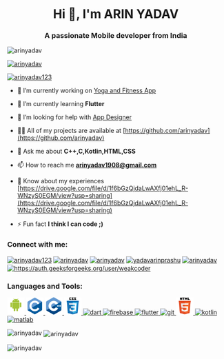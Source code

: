 <h1 align="center">Hi 👋, I'm ARIN YADAV</h1>
<h3 align="center">A passionate Mobile developer from India</h3>

<p align="left"> <img src="https://komarev.com/ghpvc/?username=arinyadav&label=Profile%20views&color=0e75b6&style=flat" alt="arinyadav" /> </p>

<p align="left"> <a href="https://github.com/ryo-ma/github-profile-trophy"><img src="https://github-profile-trophy.vercel.app/?username=arinyadav" alt="arinyadav" /></a> </p>

<p align="left"> <a href="https://twitter.com/arinyadav123" target="blank"><img src="https://img.shields.io/twitter/follow/arinyadav123?logo=twitter&style=for-the-badge" alt="arinyadav123" /></a> </p>

- 🔭 I’m currently working on [Yoga and Fitness App](https://github.com/arinyadav/Yoga-and-Fitness)

- 🌱 I’m currently learning **Flutter**

- 🤝 I’m looking for help with [App Designer](https://github.com/arinyadav/Yoga-and-Fitness)

- 👨‍💻 All of my projects are available at [https://github.com/arinyadav](https://github.com/arinyadav)

- 💬 Ask me about **C++,C,Kotlin,HTML,CSS**

- 📫 How to reach me **arinyadav1908@gmail.com**

- 📄 Know about my experiences [https://drive.google.com/file/d/1f6bGzQjdaLwAXfj01ehL_R-WNzyS0EGM/view?usp=sharing](https://drive.google.com/file/d/1f6bGzQjdaLwAXfj01ehL_R-WNzyS0EGM/view?usp=sharing)

- ⚡ Fun fact **I think I can code ;)**

<h3 align="left">Connect with me:</h3>
<p align="left">
<a href="https://twitter.com/arinyadav123" target="blank"><img align="center" src="https://raw.githubusercontent.com/rahuldkjain/github-profile-readme-generator/master/src/images/icons/Social/twitter.svg" alt="arinyadav123" height="30" width="40" /></a>
<a href="https://linkedin.com/in/arinyadav" target="blank"><img align="center" src="https://raw.githubusercontent.com/rahuldkjain/github-profile-readme-generator/master/src/images/icons/Social/linked-in-alt.svg" alt="arinyadav" height="30" width="40" /></a>
<a href="https://instagram.com/arinyadav" target="blank"><img align="center" src="https://raw.githubusercontent.com/rahuldkjain/github-profile-readme-generator/master/src/images/icons/Social/instagram.svg" alt="arinyadav" height="30" width="40" /></a>
<a href="https://www.hackerrank.com/yadavarinprashu" target="blank"><img align="center" src="https://raw.githubusercontent.com/rahuldkjain/github-profile-readme-generator/master/src/images/icons/Social/hackerrank.svg" alt="yadavarinprashu" height="30" width="40" /></a>
<a href="https://www.leetcode.com/arinyadav" target="blank"><img align="center" src="https://raw.githubusercontent.com/rahuldkjain/github-profile-readme-generator/master/src/images/icons/Social/leet-code.svg" alt="arinyadav" height="30" width="40" /></a>
<a href="https://auth.geeksforgeeks.org/user/https://auth.geeksforgeeks.org/user/weakcoder" target="blank"><img align="center" src="https://raw.githubusercontent.com/rahuldkjain/github-profile-readme-generator/master/src/images/icons/Social/geeks-for-geeks.svg" alt="https://auth.geeksforgeeks.org/user/weakcoder" height="30" width="40" /></a>
</p>

<h3 align="left">Languages and Tools:</h3>
<p align="left"> <a href="https://developer.android.com" target="_blank" rel="noreferrer"> <img src="https://raw.githubusercontent.com/devicons/devicon/master/icons/android/android-original-wordmark.svg" alt="android" width="40" height="40"/> </a> <a href="https://www.cprogramming.com/" target="_blank" rel="noreferrer"> <img src="https://raw.githubusercontent.com/devicons/devicon/master/icons/c/c-original.svg" alt="c" width="40" height="40"/> </a> <a href="https://www.w3schools.com/cpp/" target="_blank" rel="noreferrer"> <img src="https://raw.githubusercontent.com/devicons/devicon/master/icons/cplusplus/cplusplus-original.svg" alt="cplusplus" width="40" height="40"/> </a> <a href="https://www.w3schools.com/css/" target="_blank" rel="noreferrer"> <img src="https://raw.githubusercontent.com/devicons/devicon/master/icons/css3/css3-original-wordmark.svg" alt="css3" width="40" height="40"/> </a> <a href="https://dart.dev" target="_blank" rel="noreferrer"> <img src="https://www.vectorlogo.zone/logos/dartlang/dartlang-icon.svg" alt="dart" width="40" height="40"/> </a> <a href="https://firebase.google.com/" target="_blank" rel="noreferrer"> <img src="https://www.vectorlogo.zone/logos/firebase/firebase-icon.svg" alt="firebase" width="40" height="40"/> </a> <a href="https://flutter.dev" target="_blank" rel="noreferrer"> <img src="https://www.vectorlogo.zone/logos/flutterio/flutterio-icon.svg" alt="flutter" width="40" height="40"/> </a> <a href="https://git-scm.com/" target="_blank" rel="noreferrer"> <img src="https://www.vectorlogo.zone/logos/git-scm/git-scm-icon.svg" alt="git" width="40" height="40"/> </a> <a href="https://www.w3.org/html/" target="_blank" rel="noreferrer"> <img src="https://raw.githubusercontent.com/devicons/devicon/master/icons/html5/html5-original-wordmark.svg" alt="html5" width="40" height="40"/> </a> <a href="https://kotlinlang.org" target="_blank" rel="noreferrer"> <img src="https://www.vectorlogo.zone/logos/kotlinlang/kotlinlang-icon.svg" alt="kotlin" width="40" height="40"/> </a> <a href="https://www.mathworks.com/" target="_blank" rel="noreferrer"> <img src="https://upload.wikimedia.org/wikipedia/commons/2/21/Matlab_Logo.png" alt="matlab" width="40" height="40"/> </a> </p>

<p><img align="left" src="https://github-readme-stats.vercel.app/api/top-langs?username=arinyadav&show_icons=true&locale=en&layout=compact" alt="arinyadav" /></p>

<p>&nbsp;<img align="center" src="https://github-readme-stats.vercel.app/api?username=arinyadav&show_icons=true&locale=en" alt="arinyadav" /></p>

<p><img align="center" src="https://github-readme-streak-stats.herokuapp.com/?user=arinyadav&" alt="arinyadav" /></p>
